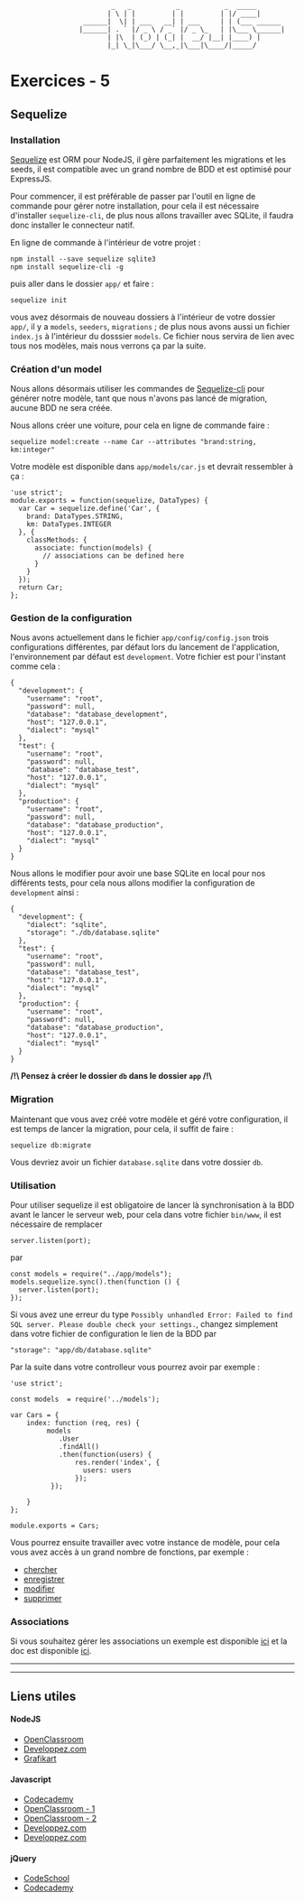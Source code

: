 				             _   _           _           _  _____       
				            | \ | |         | |         | |/ ____|      
				      ______|  \| | ___   __| | ___     | | (___ ______ 
				     |______| . ` |/ _ \ / _` |/ _ \_   | |\___ \______|
				            | |\  | (_) | (_| |  __/ |__| |____) |      
				            |_| \_|\___/ \__,_|\___|\____/|_____/       
                                                    
                                                    
                                                    
# Exercices - 5

## Sequelize

### Installation 

[Sequelize](http://sequelizejs.com) est ORM pour NodeJS, il gère parfaitement les migrations et les seeds, il est compatible avec un grand nombre de BDD et est optimisé pour ExpressJS. 


Pour commencer, il est préférable de passer par l'outil en ligne de commande pour gérer notre installation, pour cela il est nécessaire d'installer `sequelize-cli`, de plus nous allons travailler avec SQLite, il faudra donc installer le connecteur natif.

En ligne de commande à l'intérieur de votre projet :  

```
npm install --save sequelize sqlite3
npm install sequelize-cli -g 
```

puis aller dans le dossier `app/` et faire : 

```
sequelize init 
```

vous avez désormais de nouveau dossiers à l'intérieur de votre dossier `app/`, il y a `models`, `seeders`, `migrations` ; de plus nous avons aussi un fichier `index.js` à l'intérieur du dosssier `models`. Ce fichier nous servira de lien avec tous nos modèles, mais nous verrons ça par la suite. 



### Création d'un model 

Nous allons désormais utiliser les commandes de [Sequelize-cli](https://github.com/sequelize/cli) pour générer notre modèle, tant que nous n'avons pas lancé de migration, aucune BDD ne sera créée. 

Nous allons créer une voiture, pour cela en ligne de commande faire : 

```
sequelize model:create --name Car --attributes "brand:string, km:integer"
```

Votre modèle est disponible dans `app/models/car.js` et devrait ressembler à ça : 

```
'use strict';
module.exports = function(sequelize, DataTypes) {
  var Car = sequelize.define('Car', {
    brand: DataTypes.STRING,
    km: DataTypes.INTEGER
  }, {
    classMethods: {
      associate: function(models) {
        // associations can be defined here
      }
    }
  });
  return Car;
};
```

### Gestion de la configuration 

Nous avons actuellement dans le fichier `app/config/config.json` trois configurations différentes, par défaut lors du lancement de l'application, l'environnement par défaut est `development`. Votre fichier est pour l'instant comme cela : 

``` 
{
  "development": {
    "username": "root",
    "password": null,
    "database": "database_development",
    "host": "127.0.0.1",
    "dialect": "mysql"
  },
  "test": {
    "username": "root",
    "password": null,
    "database": "database_test",
    "host": "127.0.0.1",
    "dialect": "mysql"
  },
  "production": {
    "username": "root",
    "password": null,
    "database": "database_production",
    "host": "127.0.0.1",
    "dialect": "mysql"
  }
}
```

Nous allons le modifier pour avoir une base SQLite en local pour nos différents tests, pour cela nous allons modifier la configuration de `development` ainsi : 

``` 
{
  "development": {
	"dialect": "sqlite",
	"storage": "./db/database.sqlite"
  },
  "test": {
    "username": "root",
    "password": null,
    "database": "database_test",
    "host": "127.0.0.1",
    "dialect": "mysql"
  },
  "production": {
    "username": "root",
    "password": null,
    "database": "database_production",
    "host": "127.0.0.1",
    "dialect": "mysql"
  }
}
```

__\/!\  Pensez à créer le dossier `db` dans le dossier `app`  /!\\__

### Migration 

Maintenant que vous avez créé votre modèle et géré votre configuration, il est temps de lancer la migration, pour cela, il suffit de faire : 

```
sequelize db:migrate
```

Vous devriez avoir un fichier `database.sqlite` dans votre dossier `db`. 


### Utilisation 

Pour utiliser sequelize il est obligatoire de lancer là synchronisation à la BDD avant le lancer le serveur web, pour cela dans votre fichier `bin/www`, il est nécessaire de remplacer  

```
server.listen(port);
```

par 

```
const models = require("../app/models");
models.sequelize.sync().then(function () {
  server.listen(port);
});
```

Si vous avez une erreur du type `Possibly unhandled Error: Failed to find SQL server. Please double check your settings.`, changez simplement dans votre fichier de configuration le lien de la BDD par 

```
"storage": "app/db/database.sqlite"
```

Par la suite dans votre controlleur vous pourrez avoir par exemple : 

```
'use strict'; 

const models  = require('../models');

var Cars = {
    index: function (req, res) {
         models
            .User
            .findAll()
            .then(function(users) {
                res.render('index', {
                  users: users
                });
          });
     
    }
};

module.exports = Cars;

```

Vous pourrez ensuite travailler avec votre instance de modèle, pour cela vous avez accès à un grand nombre de fonctions, par exemple : 

* [chercher](http://docs.sequelizejs.com/en/latest/docs/querying/)
* [enregistrer](http://docs.sequelizejs.com/en/latest/docs/instances/#creating-persistent-instances)
* [modifier](http://docs.sequelizejs.com/en/latest/docs/instances/#updating-saving-persisting-an-instance)
* [supprimer](http://docs.sequelizejs.com/en/latest/docs/instances/#destroying-deleting-persistent-instances)

### Associations 

Si vous souhaitez gérer les associations un exemple est disponible [ici](http://docs.sequelizejs.com/en/1.7.0/articles/express/#modelsuserjs) et la doc est disponible [ici](http://docs.sequelizejs.com/en/latest/docs/associations/).

__________
__________

## Liens utiles 

#### NodeJS

* [OpenClassroom](https://openclassrooms.com/courses/des-applications-ultra-rapides-avec-node-js)
* [Developpez.com](http://nodejs.developpez.com/tutoriels/javascript/node-js-livre-debutant/)
* [Grafikart](http://www.grafikart.fr/tutoriels/nodejs/nodejs-socketio-tchat-366)

#### Javascript

* [Codecademy](https://www.codecademy.com/tracks/javascript)
* [OpenClassroom - 1](https://openclassrooms.com/courses/tout-sur-le-javascript)
* [OpenClassroom - 2](https://openclassrooms.com/courses/dynamisez-vos-sites-web-avec-javascript)
* [Developpez.com](http://javascript.developpez.com/cours/)
* [Developpez.com](http://javascript.developpez.com/cours/)

#### jQuery

* [CodeSchool](https://www.codeschool.com/courses/try-jquery)
* [Codecademy](https://www.codecademy.com/tracks/jquery)
